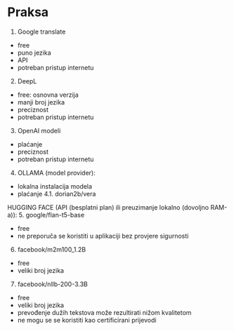 # Praksa

1. Google translate
- free
- puno jezika
- API
- potreban pristup internetu

2. DeepL
- free: osnovna verzija
- manji broj jezika 
- preciznost
- potreban pristup internetu

3. OpenAI modeli
- plaćanje
- preciznost
- potreban pristup internetu

4. OLLAMA (model provider):
- lokalna instalacija modela
- plaćanje
	4.1. dorian2b/vera

HUGGING FACE (API (besplatni plan) ili preuzimanje lokalno (dovoljno RAM-a)): 
5. google/flan-t5-base 
- free
- ne preporuča se koristiti u aplikaciji bez provjere sigurnosti

6. facebook/m2m100_1.2B
- free 
- veliki broj jezika

7. facebook/nllb-200-3.3B
- free 
- veliki broj jezika
- prevođenje dužih tekstova može rezultirati nižom kvalitetom
- ne mogu se se koristiti kao certificirani prijevodi

